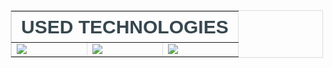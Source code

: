 <div>
  <table border='1' style='border: 1px solid #ddd; border-collapse: collapse; max-width: 500px'>
    <tr>
      <th colspan='5' style='font-size: 30px; font-family: arial; text-transform: uppercase; color: #37474F'>
        used technologies
      </th>
    </tr>
    <tr>
      <td>
      <img src="./images/
NodeJsLogo.svg" />
      </td>
      <td>
       <img src="./images/
TypescriptLogo.svg"/>
      </td>
      <td>
        <img src="./images/
ExpressJsLogo.svg"/>
      </td>
    </tr>
  </table>
</div>
